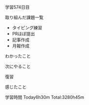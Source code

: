 学習574日目

取り組んだ課題一覧

- タイピング練習
- PRほぼ提出 
- 記事作成
- 月報作成

わかったこと

次にやること

復習


感じたこと

学習時間 Today6h30m Total:3280h45m
